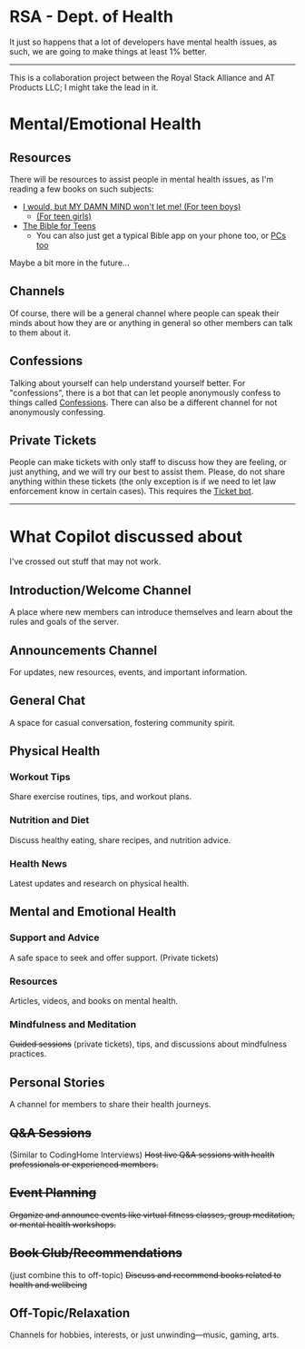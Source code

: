 # RSA - Dept. of Health
It just so happens that a lot of developers have mental health issues, as such, we are going to make things at least 1% better.

---
This is a collaboration project between the Royal Stack Alliance and AT Products LLC; I might take the lead in it.

# Mental/Emotional Health
## Resources
There will be resources to assist people in mental health issues, as I'm reading a few books on such subjects:
- [I would, but MY DAMN MIND won't let me! (For teen boys)](https://www.amazon.com/dp/B0BLZ7ZY9N/ref=mes-dp?_encoding=UTF8&pd_rd_w=toEyi&content-id=amzn1.sym.1f80a951-e90e-479a-a207-64c58d749918&pf_rd_p=1f80a951-e90e-479a-a207-64c58d749918&pf_rd_r=BNHX7C6F3P9N1TEGME4E&pd_rd_wg=Er0bl&pd_rd_r=1f920697-df65-4a9b-a4b1-c12abb448d3c)
  - [(For teen girls)](https://www.amazon.com/gp/product/B01M19ZME7?ref_=dbs_p_pwh_rwt_anx_cl_1&storeType=ebooks)
- [The Bible for Teens](https://www.amazon.com/NIV-Teen-Study-Bible-Zondervan-ebook/dp/B09N8K1PLQ/ref=sr_1_1?crid=31XT2WBFHIF5Z&dib=eyJ2IjoiMSJ9.0vZYxxloH14Yk7S-Nty_06E5CDNTBA4q8NjnG13XJWDl9O8M2gwvluZdl_YcegQRFv8b8Z0LZT5B5zNH9GXl3D8Orw5vdERjy7ak6iR8PE3noxWgSj-XGZSGqmLObo_1971OrYTlwarCZdUsWTegvAgyKBqW8d9dunO9_DePVYzv7cpFESMd7zB6KVR7sbRmUz_Qmt1YfXLVetFoWMCkPxHzBdwAwdEytDOi3bmq7wU.Dq4A_QjoK-07AP8pV_62BIsYCNTmC69xxRx2g6hIuxs&dib_tag=se&keywords=Bible+teen+study&qid=1730205956&s=digital-text&sprefix=bi%2Cdigital-text%2C2437&sr=1-1)
  - You can also just get a typical Bible app on your phone too, or [PCs too](https://archive.org/details/TheBibleCollectionDeluxeValuSoftPN10163A2002)

Maybe a bit more in the future...
## Channels
Of course, there will be a general channel where people can speak their minds about how they are or anything in general so other members can talk to them about it.

## Confessions
Talking about yourself can help understand yourself better. For "confessions", there is a bot that can let people anonymously confess to things called [Confessions](https://top.gg/bot/712011923176030229). There can also be a different channel for not anonymously confessing.

## Private Tickets
People can make tickets with only staff to discuss how they are feeling, or just anything, and we will try our best to assist them. Please, do not share anything within these tickets (the only exception is if we need to let law enforcement know in certain cases). This requires the [Ticket bot](https://top.gg/bot/964624470985826374).

---
# What Copilot discussed about
I've crossed out stuff that may not work.

## Introduction/Welcome Channel
A place where new members can introduce themselves and learn about the rules and goals of the server.

## Announcements Channel
For updates, new resources, events, and important information.

## General Chat
A space for casual conversation, fostering community spirit.

## Physical Health
### Workout Tips
Share exercise routines, tips, and workout plans.
### Nutrition and Diet
Discuss healthy eating, share recipes, and nutrition advice.
### Health News
Latest updates and research on physical health.

## Mental and Emotional Health
### Support and Advice
A safe space to seek and offer support. (Private tickets)
### Resources
Articles, videos, and books on mental health.
### Mindfulness and Meditation
<s>Guided sessions</s> (private tickets), tips, and discussions about mindfulness practices.

## Personal Stories
A channel for members to share their health journeys.

<s><h2>Q&A Sessions</h2></s> (Similar to CodingHome Interviews)
<s>Host live Q&A sessions with health professionals or experienced members.</s>

<s><h2>Event Planning</h2></s>
<s>Organize and announce events like virtual fitness classes, group meditation, or mental health workshops.</s>

<s><h2>Book Club/Recommendations</h2></s> (just combine this to off-topic)
<s>Discuss and recommend books related to health and wellbeing</s>

## Off-Topic/Relaxation
Channels for hobbies, interests, or just unwinding—music, gaming, arts.

